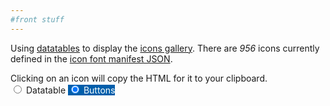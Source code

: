 ```yaml
---
#front stuff
---
```


<html lang="en" class="theme-blue">
<head>
<meta charset="UTF-8">
<title>Datatables Icons</title>
<meta name="viewport" content="width=device-width, initial-scale=1">
<link rel="stylesheet" href="https://www.cdc.gov/TemplatePackage/4.0/assets/vendor/css/bootstrap.css">
<link rel="stylesheet" href="https://www.cdc.gov/TemplatePackage/4.0/assets/css/app.min.css">
<link rel="stylesheet" href="https://cdn.datatables.net/1.10.20/css/dataTables.bootstrap4.min.css"/>
<link rel="stylesheet" href="https://cdn.datatables.net/buttons/1.6.1/css/buttons.bootstrap4.min.css"/>
 
<style>
	.card {
		cursor: pointer;
	}

	.btn-secondary:not(:disabled):not(.disabled).active {
		background-color: #005eaa!important;
		border-color: #005eaa!important;
		color: #fff!important;
	}

	#datatable {
		display:none;
		font-size: smaller;
	}

	@media (max-width: 767.98px) { 
		.paginate_button {
			display: none;
		}
		.pagination li {
			display: none;
		}
		.pagination li.previous, li.next {
			display: inline;
		}

		div.dataTables_wrapper div.dataTables_info {
			padding-top: 0;
		}
	}
</style>
</head>
<body translate="no">
<div class="container d-flex flex-wrap body-wrapper">
<main class="col-12 order-lg-2" role="main" aria-label="Main Content Area">
<p>Using <a href="https://datatables.net/">datatables</a> to display the <a href="https://www.cdc.gov/wcms/4.0/cdc-wp/image-types/standard-icons.html">icons gallery</a>. There are <i>956</i> icons currently defined in the <a href="https://www.cdc.gov/TemplatePackage/4.0/assets/json/cdc_iconfont_manifest.json">icon font manifest JSON</a>.</p>
<div class="alert alert-info col-md-7" role="alert">
<span class="x32 fill-p cdc-icon-info-circle"></span> Clicking on an icon will copy the HTML for it to your clipboard.
</div>
<div class="btn-group btn-group-toggle" data-toggle="buttons">
<label class="btn btn-secondary">
	<input type="radio" name="options" data-id="datatable" autocomplete="off"> Datatable
</label>
<label class="btn btn-secondary active">
	<input type="radio" name="options" data-id="buttons" autocomplete="off" checked> Buttons
</label>
</div>

<table id="datatable" class="table table-striped"></table>
</main>
</div>
<script src="https://www.cdc.gov/TemplatePackage/4.0/assets/vendor/js/jquery.min.js"></script>
<script src="https://www.cdc.gov/TemplatePackage/4.0/assets/vendor/js/bootstrap.bundle.min.js"></script>
<script src="https://www.cdc.gov/TemplatePackage/4.0/assets/js/app.bundle.min.js"></script>

 
<script src="https://cdnjs.cloudflare.com/ajax/libs/jszip/2.5.0/jszip.min.js"></script>
<script src="https://cdn.datatables.net/1.10.20/js/jquery.dataTables.min.js"></script>
<script src="https://cdn.datatables.net/1.10.20/js/dataTables.bootstrap4.min.js"></script>
<script src="https://cdn.datatables.net/buttons/1.6.1/js/dataTables.buttons.min.js"></script>
<script src="https://cdn.datatables.net/buttons/1.6.1/js/buttons.bootstrap4.min.js"></script>
<script src="https://cdn.datatables.net/buttons/1.6.1/js/buttons.html5.min.js"></script>


<script src="https://cdnjs.cloudflare.com/ajax/libs/clipboard.js/2.0.4/clipboard.min.js"></script>
<script>
var icons = 'https://www.cdc.gov/TemplatePackage/4.0/assets/json/cdc_iconfont_manifest.json',
    categories = 'https://www.cdc.gov/TemplatePackage/4.0/assets/json/cdc_iconfont_categories.json';
    
$( function() {
	loadIcons();

	$( 'input[name="options"]' ).on( 'change', function() {
		var t = $(this).data('id').toLowerCase();
		$( '#datatable' ).hide();
		$( '#buttons' ).hide();
		$( '#' + t ).show();
	} )
} );

function loadIcons() {
	$.ajax( {
		url: icons,
		dataType: 'json',
		crossDomain: true,
		success: function( resp ) {
			// console.log( 'icons loaded', iconobj );
			loadCategories( resp );
		},
		error: function() {
			console.log( 'icon error' );
		}
	} );
}

function loadCategories( icons ) {
	$.ajax( {
		url: categories,
		dataType: 'json',
		crossDomain: true,
		success: function( resp ) {
			var arr = [],
				keyword = '',
				category = '',
				t = '';
			// console.log( 'categories loaded', resp );
			$.each( icons, function( idx, obj ) {
				t = resp.icons[ obj.title ];
				keyword = getSafe( function() {
					return t.keywords;
				}, [] );
				obj.keywords = keyword;
				category = getSafe( function() {
					return t.categories;
				}, [] );
				obj.categories = category;				
			} );
			// console.log( 'icons with categories', icons );
			loadData( icons );
		},
		error: function() {
			console.log( 'categories error' );
		}
	} );
}

function getSafe( fn, defaultVal ) {
	try {
		return fn();
	} catch ( e ) {
		return defaultVal;
	}
}

function loadData( data ) {
	// console.log( 'data', data )
	var arr = [];
	$.each( data, function( idx, obj ) {
		arr.push( obj )
	} );
	$( '#datatable' ).on( 'preInit.dt', function() {
		console.log( 'preInit' );
		// append the output div
		$( this ).after( '<div id="buttons"></div>' );
	} ).DataTable( {
		data: arr,
		pageLength: 24,
		stateSave: true,
		lengthChange: false,
		columns: [ {
			data: 'index',
			title: 'ID'
		}, {
			data: 'title',
			title: 'Title'
		}, {
			data: 'class',
			title: 'Class'
		}, {
			data: 'path',
			title: 'Path'
		}, {
			data: 'friendlyName',
			title: 'Friendly Name'
		}, {
			data: 'keywords',
			title: 'Keywords'
		}, {
			data: 'categories',
			title: 'Categories'
		} ],
		initComplete: function( settings, json ) {
			console.log( 'initComplete' );
			// hide the table
			// $( this ).hide();
			addButtons( this );
			setupClipboard();
		},
		preDrawCallback: function( settings ) {
			console.log( 'preDrawCallback' );
			// empty the output (if it exists) prior to redrawing
			$( '#buttons' ).empty();
		},
		rowCallback: function( row, data, index ) {
			var opencard = '<div class="col-lg-2 col-12 col-sm-6 col-md-4 mb-2"><div class="card h-100 ds-8" style="border: 1px solid rgba(0,0,0,.125)">',
				openbody = '<div class="card-body text-center">',
				closebody = '</div>',
				closecard = '</div></div>',
				output = '';
			output += '<span class="x32 fill-p ' + data[ 'class' ] + '"></span>';
			output += '<b class="d-block">' + data[ 'friendlyName' ] + '</b>';
			$( '#buttons' ).append( opencard + openbody + output + closebody + closecard );
		},
		drawCallback: function( settings ) {
			// after the rows (columns) have been generated, wrap them into rows as needed
			var divs = $( '#buttons > .col-lg-2' );
			for ( var i = 0; i < divs.length; i += 6 ) {
				divs.slice( i, i + 6 ).wrapAll( '<div class="row mb-3"></div>' );
			}
			console.log( 'drawCallback' );
		},
	} );
}

function addButtons( table ) {
	var buttons = new $.fn.dataTable.Buttons(table, {
     buttons: [
       'copyHtml5',
       'excelHtml5',
       'csvHtml5',
       'pdfHtml5'
    ]
	}).container().appendTo($('.btn-group'));
}

function setupClipboard() {
	new ClipboardJS( '.card', {
		text: function( t ) {
			return $( t ).find( 'span' )[ 0 ].outerHTML;
		}
	} ).on( 'success', function( e ) {
		setTooltip( e.trigger, 'Copied!' );
		hideTooltip( e.trigger );
	} ).on( 'error', function( e ) {
		setTooltip( e.trigger, 'Failed!' );
		hideTooltip( e.trigger );
	} );
	$( '.card' ).tooltip( {
		trigger: 'click',
		placement: 'bottom'
	} );
}

function setTooltip( btn, message ) {
	$( btn ).tooltip( 'hide' ).attr( 'data-original-title', message ).tooltip( 'show' );
}

function hideTooltip( btn ) {
	setTimeout( function() {
		$( btn ).tooltip( 'hide' );
	}, 1000 );
}
</script>
</body>
</html>
